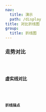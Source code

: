 ```yaml
---
nav:
  title: 演示
  path: /display
title: 对比折线图
group:
  title: 折线图
---
```


### 走势对比

<code src="../../demos/multipleLine/series" />

### 虚实线对比

<code src="../../demos/multipleLine/shapes" />

### 折线描点

<code src="../../demos/multipleLine/customizeTootlip" />
